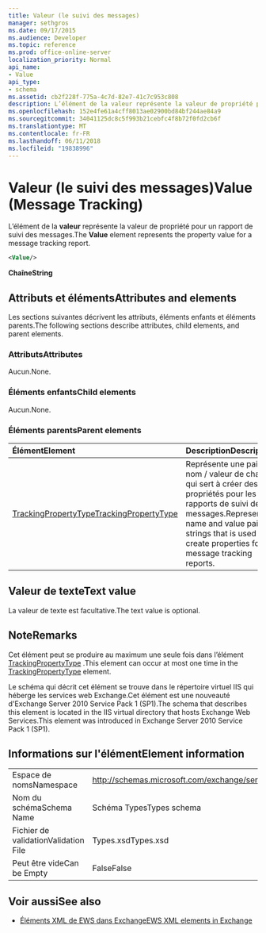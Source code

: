```yaml
---
title: Valeur (le suivi des messages)
manager: sethgros
ms.date: 09/17/2015
ms.audience: Developer
ms.topic: reference
ms.prod: office-online-server
localization_priority: Normal
api_name:
- Value
api_type:
- schema
ms.assetid: cb2f228f-775a-4c7d-82e7-41c7c953c808
description: L’élément de la valeur représente la valeur de propriété pour un rapport de suivi des messages.
ms.openlocfilehash: 152e4fe61a4cff8013ae02900bd84bf244ae84a9
ms.sourcegitcommit: 34041125dc8c5f993b21cebfc4f8b72f0fd2cb6f
ms.translationtype: MT
ms.contentlocale: fr-FR
ms.lasthandoff: 06/11/2018
ms.locfileid: "19838996"
---
```

# <a name="value-message-tracking"></a><span data-ttu-id="0f2bc-103">Valeur (le suivi des messages)</span><span class="sxs-lookup"><span data-stu-id="0f2bc-103">Value (Message Tracking)</span></span>

<span data-ttu-id="0f2bc-104">L’élément de la **valeur** représente la valeur de propriété pour un rapport de suivi des messages.</span><span class="sxs-lookup"><span data-stu-id="0f2bc-104">The **Value** element represents the property value for a message tracking report.</span></span> 
  
```xml
<Value/>
```

<span data-ttu-id="0f2bc-105">**Chaîne**</span><span class="sxs-lookup"><span data-stu-id="0f2bc-105">**String**</span></span>

## <a name="attributes-and-elements"></a><span data-ttu-id="0f2bc-106">Attributs et éléments</span><span class="sxs-lookup"><span data-stu-id="0f2bc-106">Attributes and elements</span></span>

<span data-ttu-id="0f2bc-107">Les sections suivantes décrivent les attributs, éléments enfants et éléments parents.</span><span class="sxs-lookup"><span data-stu-id="0f2bc-107">The following sections describe attributes, child elements, and parent elements.</span></span>
  
### <a name="attributes"></a><span data-ttu-id="0f2bc-108">Attributs</span><span class="sxs-lookup"><span data-stu-id="0f2bc-108">Attributes</span></span>

<span data-ttu-id="0f2bc-109">Aucun.</span><span class="sxs-lookup"><span data-stu-id="0f2bc-109">None.</span></span>
  
### <a name="child-elements"></a><span data-ttu-id="0f2bc-110">Éléments enfants</span><span class="sxs-lookup"><span data-stu-id="0f2bc-110">Child elements</span></span>

<span data-ttu-id="0f2bc-111">Aucun.</span><span class="sxs-lookup"><span data-stu-id="0f2bc-111">None.</span></span>
  
### <a name="parent-elements"></a><span data-ttu-id="0f2bc-112">Éléments parents</span><span class="sxs-lookup"><span data-stu-id="0f2bc-112">Parent elements</span></span>

|<span data-ttu-id="0f2bc-113">**Élément**</span><span class="sxs-lookup"><span data-stu-id="0f2bc-113">**Element**</span></span>|<span data-ttu-id="0f2bc-114">**Description**</span><span class="sxs-lookup"><span data-stu-id="0f2bc-114">**Description**</span></span>|
|:-----|:-----|
|[<span data-ttu-id="0f2bc-115">TrackingPropertyType</span><span class="sxs-lookup"><span data-stu-id="0f2bc-115">TrackingPropertyType</span></span>](trackingpropertytype.md) <br/> |<span data-ttu-id="0f2bc-116">Représente une paire nom / valeur de chaînes qui sert à créer des propriétés pour les rapports de suivi des messages.</span><span class="sxs-lookup"><span data-stu-id="0f2bc-116">Represents a name and value pair of strings that is used to create properties for message tracking reports.</span></span>  <br/> |
   
## <a name="text-value"></a><span data-ttu-id="0f2bc-117">Valeur de texte</span><span class="sxs-lookup"><span data-stu-id="0f2bc-117">Text value</span></span>

<span data-ttu-id="0f2bc-118">La valeur de texte est facultative.</span><span class="sxs-lookup"><span data-stu-id="0f2bc-118">The text value is optional.</span></span>
  
## <a name="remarks"></a><span data-ttu-id="0f2bc-119">Note</span><span class="sxs-lookup"><span data-stu-id="0f2bc-119">Remarks</span></span>

<span data-ttu-id="0f2bc-120">Cet élément peut se produire au maximum une seule fois dans l’élément [TrackingPropertyType](trackingpropertytype.md) .</span><span class="sxs-lookup"><span data-stu-id="0f2bc-120">This element can occur at most one time in the [TrackingPropertyType](trackingpropertytype.md) element.</span></span> 
  
<span data-ttu-id="0f2bc-121">Le schéma qui décrit cet élément se trouve dans le répertoire virtuel IIS qui héberge les services web Exchange.Cet élément est une nouveauté d'Exchange Server 2010 Service Pack 1 (SP1).</span><span class="sxs-lookup"><span data-stu-id="0f2bc-121">The schema that describes this element is located in the IIS virtual directory that hosts Exchange Web Services.This element was introduced in Exchange Server 2010 Service Pack 1 (SP1).</span></span>
  
## <a name="element-information"></a><span data-ttu-id="0f2bc-122">Informations sur l'élément</span><span class="sxs-lookup"><span data-stu-id="0f2bc-122">Element information</span></span>

|||
|:-----|:-----|
|<span data-ttu-id="0f2bc-123">Espace de noms</span><span class="sxs-lookup"><span data-stu-id="0f2bc-123">Namespace</span></span>  <br/> |http://schemas.microsoft.com/exchange/services/2006/types  <br/> |
|<span data-ttu-id="0f2bc-124">Nom du schéma</span><span class="sxs-lookup"><span data-stu-id="0f2bc-124">Schema Name</span></span>  <br/> |<span data-ttu-id="0f2bc-125">Schéma Types</span><span class="sxs-lookup"><span data-stu-id="0f2bc-125">Types schema</span></span>  <br/> |
|<span data-ttu-id="0f2bc-126">Fichier de validation</span><span class="sxs-lookup"><span data-stu-id="0f2bc-126">Validation File</span></span>  <br/> |<span data-ttu-id="0f2bc-127">Types.xsd</span><span class="sxs-lookup"><span data-stu-id="0f2bc-127">Types.xsd</span></span>  <br/> |
|<span data-ttu-id="0f2bc-128">Peut être vide</span><span class="sxs-lookup"><span data-stu-id="0f2bc-128">Can be Empty</span></span>  <br/> |<span data-ttu-id="0f2bc-129">False</span><span class="sxs-lookup"><span data-stu-id="0f2bc-129">False</span></span>  <br/> |
   
## <a name="see-also"></a><span data-ttu-id="0f2bc-130">Voir aussi</span><span class="sxs-lookup"><span data-stu-id="0f2bc-130">See also</span></span>

- [<span data-ttu-id="0f2bc-131">Éléments XML de EWS dans Exchange</span><span class="sxs-lookup"><span data-stu-id="0f2bc-131">EWS XML elements in Exchange</span></span>](ews-xml-elements-in-exchange.md)

